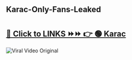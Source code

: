 
 ## Karac-Only-Fans-Leaked

# <h2><a href="https://clipsfans.com/Karac&ref=git">🔗 Click to LINKS ⏩⏩ 👉 🟢 Karac </a></h2>

<a href="https://clipsfans.com/Karac&ref=git" rel="nofollow" data-target="animated-image.originalLink"><img src="https://i.ibb.co.com/xMMVF88/686577567.gif" alt="Viral Video Original" style="max-width: 100%; display: inline-block;" data-target="animated-image.originalImage"></a>
